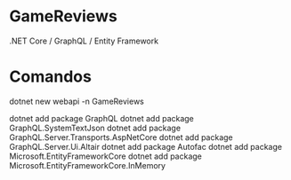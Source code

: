 # GameReviews
.NET Core / GraphQL / Entity Framework

# Comandos

dotnet new webapi -n GameReviews

dotnet add package GraphQL
dotnet add package GraphQL.SystemTextJson
dotnet add package GraphQL.Server.Transports.AspNetCore
dotnet add package GraphQL.Server.Ui.Altair
dotnet add package Autofac
dotnet add package Microsoft.EntityFrameworkCore
dotnet add package Microsoft.EntityFrameworkCore.InMemory